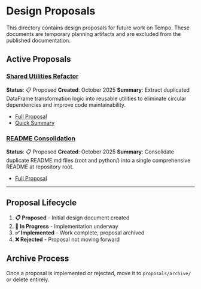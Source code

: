# Design Proposals

This directory contains design proposals for future work on Tempo. These documents are temporary planning artifacts and are excluded from the published documentation.

## Active Proposals

### [Shared Utilities Refactor](shared-utilities-refactor/)
**Status**: 📋 Proposed
**Created**: October 2025
**Summary**: Extract duplicated DataFrame transformation logic into reusable utilities to eliminate circular dependencies and improve code maintainability.

- [Full Proposal](shared-utilities-refactor/PROPOSAL.md)
- [Quick Summary](shared-utilities-refactor/SUMMARY.md)

### [README Consolidation](readme-consolidation/)
**Status**: 📋 Proposed
**Created**: October 2025
**Summary**: Consolidate duplicate README.md files (root and python/) into a single comprehensive README at repository root.

- [Full Proposal](readme-consolidation/PROPOSAL.md)

---

## Proposal Lifecycle

1. **📋 Proposed** - Initial design document created
2. **🔄 In Progress** - Implementation underway
3. **✅ Implemented** - Work complete, proposal archived
4. **❌ Rejected** - Proposal not moving forward

## Archive Process

Once a proposal is implemented or rejected, move it to `proposals/archive/` or delete entirely.
